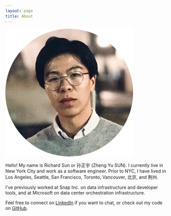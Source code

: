 ```yaml
---
layout: page
title: About
---
```

![self](/assets/selfcircle.png)

Hello! My name is Richard Sun or 孙正宇 (Zheng Yu SUN). I currently live in New York City and work as a software engineer. Prior to NYC, I have lived in Los Angeles, Seattle, San Francisco, Toronto, Vancouver, 北京, and 荆州.

I've previously worked at Snap Inc. on data infrastructure and developer tools, and at Microsoft on data center orchestration infrastructure.

Feel free to connect on [LinkedIn](https://www.linkedin.com/in/zhengyusun) if you want to chat, or check out my code on [GitHub](https://github.com/rzsun).